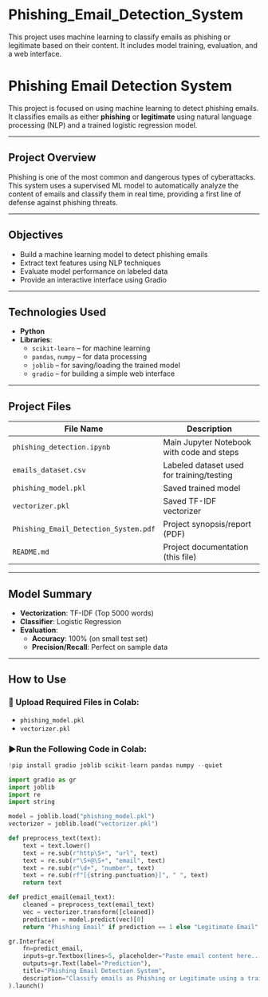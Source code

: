 # Phishing_Email_Detection_System
This project uses machine learning to classify emails as phishing or legitimate based on their content. It includes model training, evaluation, and a web interface.
# Phishing Email Detection System

This project is focused on using machine learning to detect phishing emails. It classifies emails as either **phishing** or **legitimate** using natural language processing (NLP) and a trained logistic regression model.

---

## Project Overview

Phishing is one of the most common and dangerous types of cyberattacks. This system uses a supervised ML model to automatically analyze the content of emails and classify them in real time, providing a first line of defense against phishing threats.

---

## Objectives

- Build a machine learning model to detect phishing emails
- Extract text features using NLP techniques
- Evaluate model performance on labeled data
- Provide an interactive interface using Gradio

---

## Technologies Used

- **Python**
- **Libraries**:
  - `scikit-learn` – for machine learning
  - `pandas`, `numpy` – for data processing
  - `joblib` – for saving/loading the trained model
  - `gradio` – for building a simple web interface

---

## Project Files

| File Name                           | Description                                 |
|------------------------------------|---------------------------------------------|
| `phishing_detection.ipynb`         | Main Jupyter Notebook with code and steps   |
| `emails_dataset.csv`               | Labeled dataset used for training/testing   |
| `phishing_model.pkl`               | Saved trained model                         |
| `vectorizer.pkl`                   | Saved TF-IDF vectorizer                     |
| `Phishing_Email_Detection_System.pdf` | Project synopsis/report (PDF)            |
| `README.md`                        | Project documentation (this file)           |

---

## Model Summary

- **Vectorization**: TF-IDF (Top 5000 words)
- **Classifier**: Logistic Regression
- **Evaluation**:
  - **Accuracy**: 100% (on small test set)
  - **Precision/Recall**: Perfect on sample data

---

## How to Use

### 📁 Upload Required Files in Colab:
- `phishing_model.pkl`
- `vectorizer.pkl`

### ▶Run the Following Code in Colab:

```python
!pip install gradio joblib scikit-learn pandas numpy --quiet

import gradio as gr
import joblib
import re
import string

model = joblib.load("phishing_model.pkl")
vectorizer = joblib.load("vectorizer.pkl")

def preprocess_text(text):
    text = text.lower()
    text = re.sub(r"http\S+", "url", text)
    text = re.sub(r"\S+@\S+", "email", text)
    text = re.sub(r"\d+", "number", text)
    text = re.sub(rf"[{string.punctuation}]", " ", text)
    return text

def predict_email(email_text):
    cleaned = preprocess_text(email_text)
    vec = vectorizer.transform([cleaned])
    prediction = model.predict(vec)[0]
    return "Phishing Email" if prediction == 1 else "Legitimate Email"

gr.Interface(
    fn=predict_email,
    inputs=gr.Textbox(lines=5, placeholder="Paste email content here..."),
    outputs=gr.Text(label="Prediction"),
    title="Phishing Email Detection System",
    description="Classify emails as Phishing or Legitimate using a trained Machine Learning model."
).launch()
